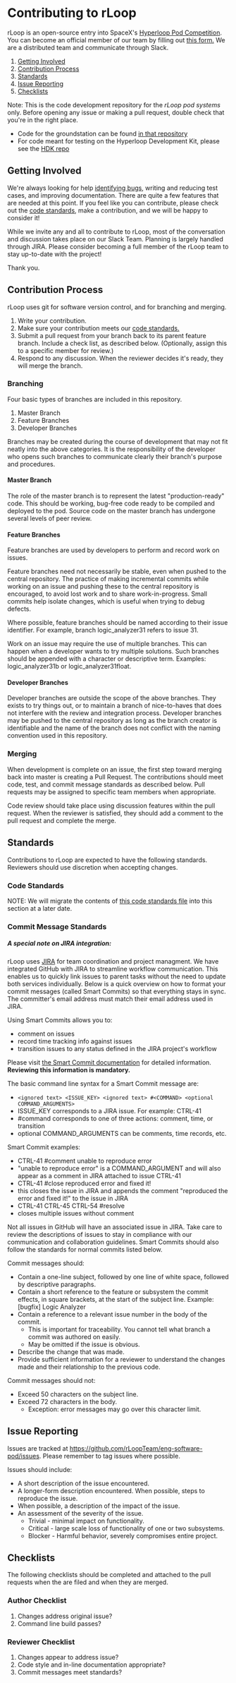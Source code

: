 # Contributing to rLoop
rLoop is an open-source entry into SpaceX's [Hyperloop Pod Competition](http://www.spacex.com/hyperloop). You can become an official member of our team by filling out [this form.](https://docs.google.com/forms/d/e/1FAIpQLSfju0tH0LtEgnZkCslsqdfcByxXOJIGZL6Jv92yz8m2VieD0A/viewform)
We are a distributed team and communicate through Slack.


1. [Getting Involved](#getting-involved)
2. [Contribution Process](#contribution-process)
3. [Standards](#standards)
4. [Issue Reporting](#issue-reporting)
5. [Checklists](#checklists)


Note: This is the code development repository for the *rLoop pod systems* only. Before opening any issue or making a pull request, double check that you're in the right place.
* Code for the groundstation can be found [in that repository](https://github.com/rLoopTeam/eng-software-ground-station)
* For code meant for testing on the Hyperloop Development Kit, please see the [HDK repo](https://github.com/rLoopTeam/makers-hdk)


## Getting Involved


We're always looking for help [identifying bugs](#how-to-report-bugs), writing and reducing test cases, and improving documentation. There are quite a few features that are needed at this point. If you feel
like you can contribute, please check out the [code standards](https://github.com/rLoopTeam/eng-software-pod/blob/master/FIRMWARE/CODE_STANDARD/rloop_code_standard.txt), make a contribution, and we will be happy to consider it!


While we invite any and all to contribute to rLoop, most of the conversation and discussion takes place on our Slack Team. Planning is largely handled through JIRA. Please consider becoming a full member of the rLoop team
to stay up-to-date with the project!


Thank you.


## Contribution Process


rLoop uses git for software version control, and for branching and merging.


1. Write your contribution.
2. Make sure your contribution meets our [code standards.](https://github.com/rLoopTeam/eng-software-pod/blob/master/FIRMWARE/CODE_STANDARD/rloop_code_standard.txt)
3. Submit a pull request from your branch back to its parent feature branch. Include a check list, as described below. (Optionally, assign this to a specific member for review.)
4. Respond to any discussion. When the reviewer decides it's ready, they will merge the branch.


### Branching


Four basic types of branches are included in this repository.


1. Master Branch
2. Feature Branches
3. Developer Branches


Branches may be created during the course of development that may not fit neatly into the above categories. It is the responsibility of the developer who opens such branches to communicate
clearly their branch's purpose and procedures.


#### Master Branch


The role of the master branch is to represent the latest "production-ready" code. This should be working, bug-free code ready to be compiled and deployed to the pod. Source code on the master branch has undergone several
levels of peer review.


#### Feature Branches


Feature branches are used by developers to perform and record work on issues.

Feature branches need not necessarily be stable, even when pushed to the central repository. The practice of making incremental commits while working on an issue and pushing
these to the central repository is encouraged, to avoid lost work and to share work-in-progress. Small commits help isolate changes, which is useful when trying to debug defects.


Where possible, feature branches should be named according to their issue identifier. For example, branch logic_analyzer31 refers to issue 31.


Work on an issue may require the use of multiple branches. This can happen when a developer wants to try multiple solutions. Such branches should be appended with a character or descriptive term. Examples:
logic_analyzer31b or logic_analyzer31float.


#### Developer Branches


Developer branches are outside the scope of the above branches. They exists to try things out, or to maintain a branch of nice-to-haves that does not interfere with the review and integration process.
Developer branches may be pushed to the central repository as long as the branch creator is identifiable and the name of the branch does not conflict with the naming convention used in this repository.


### Merging


When development is complete on an issue, the first step toward merging back into master is creating a Pull Request. The contributions should meet code, test, and commit message standards as described below.
Pull requests may be assigned to specific team members when appropriate.


Code review should take place using discussion features within the pull request. When the reviewer is satisfied, they should add a comment to the pull request and complete the merge.


## Standards


Contributions to rLoop are expected to have the following standards. Reviewers should use discretion when accepting changes.


### Code Standards


NOTE: We will migrate the contents of [this code standards file](https://github.com/rLoopTeam/eng-software-pod/blob/master/FIRMWARE/CODE_STANDARD/rloop_code_standard.txt) into this section at a later date.


### Commit Message Standards

##### A special note on JIRA integration:
rLoop uses [JIRA](http://jira.rloop.org/secure/RapidBoard.jspa?rapidView=19&projectKey=CTRL&view=detail) for team coordination and project managment. We have integrated GitHub with JIRA to streamline workflow communication. This enables us to quickly link issues to parent tasks without the need to update both services individually. Below is a quick overview on how to format your commit messages (called Smart Commits) so that everything stays in sync. The committer's email address must match their email address used in JIRA.

Using Smart Commits allows you to:
* comment on issues
* record time tracking info against issues
* transition issues to any status defined in the JIRA project's workflow

Please visit [the Smart Commit documentation](https://confluence.atlassian.com/fisheye/using-smart-commits-298976812.html) for detailed information. **Reviewing this information is mandatory.**

The basic command line syntax for a Smart Commit message are:
* `<ignored text> <ISSUE_KEY> <ignored text> #<COMMAND> <optional COMMAND_ARGUMENTS>`
* ISSUE_KEY corresponds to a JIRA issue. For example: CTRL-41
* #command corresponds to one of three actions: comment, time, or transition
* optional COMMAND_ARGUMENTS can be comments, time records, etc. 

Smart Commit examples:
* CTRL-41 #comment unable to reproduce error
 * "unable to reproduce error" is a COMMAND_ARGUMENT and will also appear as a comment in JIRA attached to issue CTRL-41
* CTRL-41 #close reproduced error and fixed it!
 * this closes the issue in JIRA and appends the comment "reproduced the error and fixed it!" to the issue in JIRA
* CTRL-41 CTRL-45 CTRL-54 #resolve 
 * closes multiple issues without comment

Not all issues in GitHub will have an associated issue in JIRA. Take care to review the descriptions of issues to stay in compliance with our communication and collaboration guidelines. Smart Commits should also follow the standards for normal commits listed below.


Commit messages should:
* Contain a one-line subject, followed by one line of white space, followed by descriptive paragraphs.
* Contain a short reference to the feature or subsystem the commit effects, in square brackets, at the start of the subject line. Example: [bugfix] Logic Analyzer
* Contain a reference to a relevant issue number in the body of the commit.
  * This is important for traceability. You cannot tell what branch a commit was authored on easily.
  * May be omitted if the issue is obvious.
* Describe the change that was made.
* Provide sufficient information for a reviewer to understand the changes made and their relationship to the previous code.


Commit messages should not:
* Exceed 50 characters on the subject line.
* Exceed 72 characters in the body.
  * Exception: error messages may go over this character limit.
  
## Issue Reporting


Issues are tracked at https://github.com/rLoopTeam/eng-software-pod/issues. Please remember to tag issues where possible.


Issues should include:
* A short description of the issue encountered.
* A longer-form description encountered. When possible, steps to reproduce the issue.
* When possible, a description of the impact of the issue.
* An assessment of the severity of the issue.
  * Trivial - minimal impact on functionality.
  * Critical - large scale loss of functionality of one or two subsystems.
  * Blocker - Harmful behavior, severely compromises entire project.


## Checklists


The following checklists should be completed and attached to the pull requests when the are filed and when they are merged.


### Author Checklist
1. Changes address original issue?
2. Command line build passes?


### Reviewer Checklist
1. Changes appear to address issue?
2. Code style and in-line documentation appropriate?
3. Commit messages meet standards?








